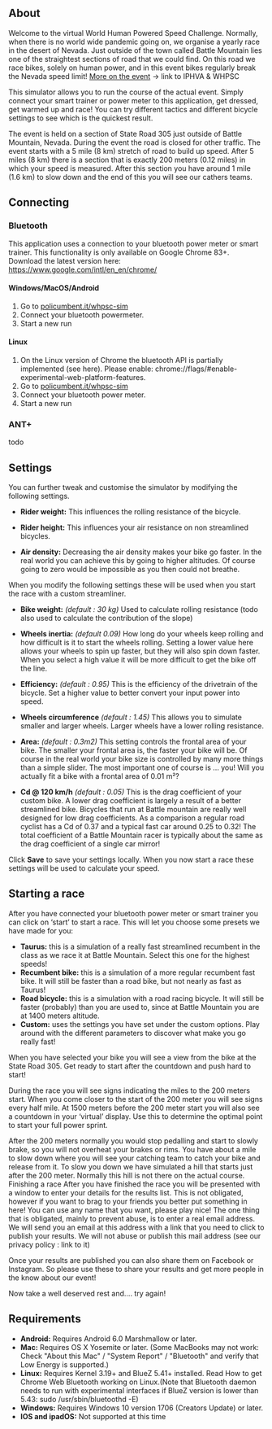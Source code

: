 ## About

Welcome to the virtual World Human Powered Speed Challenge. Normally, when there is no world wide pandemic going on, we organise a yearly race in the desert of Nevada. Just outside of the town called Battle Mountain lies one of the straightest sections of road that we could find. On this road we race bikes, solely on human power, and in this event bikes regularly break the Nevada speed limit!
[More on the event](http://www.ihpva.org/) → link to IPHVA & WHPSC

This simulator allows you to run the course of the actual event. Simply connect your smart trainer or power meter to this application, get dressed, get warmed up and race! You can try different tactics and different bicycle settings to see which is the quickest result.

The event is held on a section of State Road 305 just outside of Battle Mountain, Nevada. During the event the road is closed for other traffic. The event starts with a 5 mile (8 km) stretch of road to build up speed. After 5 miles (8 km) there is a section that is exactly 200 meters (0.12 miles) in which your speed is measured. After this section you have around 1 mile (1.6 km) to slow down and the end of this you will see our cathers teams. 

## Connecting 

### Bluetooth
This application uses a connection to your bluetooth power meter or smart trainer. This functionality is only available on Google Chrome 83+. Download the latest version here: https://www.google.com/intl/en_en/chrome/

#### Windows/MacOS/Android

1. Go to [policumbent.it/whpsc-sim](https://policumbent.it/whpsc-sim)
1. Connect your bluetooth powermeter. 
1. Start a new run

#### Linux

1. On the Linux version of Chrome the bluetooth API is partially implemented (see here). Please enable: chrome://flags/#enable-experimental-web-platform-features.
1. Go to [policumbent.it/whpsc-sim](https://policumbent.it/whpsc-sim)
1. Connect your bluetooth power meter. 
1. Start a new run

### ANT+

todo

## Settings

You can further tweak and customise the simulator by modifying the following settings.

- **Rider weight:** This influences the rolling resistance of the bicycle. 

- **Rider height:** This influences your air resistance on non streamlined bicycles. 

- **Air density:** Decreasing the air density makes your bike go faster. In the real world you can achieve this by going to higher altitudes. Of course going to zero would be impossible as you then could not breathe. 

When you modify the following settings these will be used when you start the race with a custom streamliner.

- **Bike weight:** *(default : 30 kg)*
	Used to calculate rolling resistance (todo also used to calculate the contribution of the slope)

- **Wheels inertia:** *(default 0.09)* How long do your wheels keep rolling and how difficult is it to start the wheels rolling. Setting a lower value here allows your wheels to spin up faster, but they will also spin down faster. When you select a high value it will be more difficult to get the bike off the line.

- **Efficiency:** *(default : 0.95)* This is the efficiency of the drivetrain of the bicycle. Set a higher value to better convert your input power into speed. 

- **Wheels circumference** *(default : 1.45)* This allows you to simulate smaller and larger wheels. Larger wheels have a lower rolling resistance. 

- **Area:** *(default : 0.3m2)* This setting controls the frontal area of your bike. The smaller your frontal area is, the faster your bike will be. Of course in the real world your bike size is controlled by many more things than a simple slider. The most important one of course is … you! Will you actually fit a bike with a frontal area of 0.01 m²?

- **Cd @ 120 km/h** *(default : 0.05)* This is the drag coefficient of your custom bike. A lower drag coefficient is largely a result of a better streamlined bike. Bicycles that run at Battle mountain are really well designed for low drag coefficients. As a comparison a regular road cyclist has a Cd of 0.37 and a typical fast car around 0.25 to 0.32! The total coefficient of a Battle Mountain racer is typically about the same as the drag coefficient of a single car mirror! 

Click **Save** to save your settings locally. When you now start a race these settings will be used to calculate your speed. 

## Starting a race
After you have connected your bluetooth power meter or smart trainer you can click on ‘start’ to start a race. This will let you choose some presets we have made for you:

- **Taurus:** this is a simulation of a really fast streamlined recumbent in the class as we race it at Battle Mountain. Select this one for the highest speeds!
- **Recumbent bike:** this is a simulation of a more regular recumbent fast bike. It will still be faster than a road bike, but not nearly as fast as Taurus!
- **Road bicycle:** this is a simulation with a road racing bicycle. It will still be faster (probably) than you are used to, since at Battle Mountain you are at 1400 meters altitude. 
- **Custom:** uses the settings you have set under the custom options. Play around with the different parameters to discover what make you go really fast!

When you have selected your bike you will see a view from the bike at the State Road 305. Get ready to start after the countdown and push hard to start!

During the race you will see signs indicating the miles to the 200 meters start. When you come closer to the start of the 200 meter you will see signs every half mile. At 1500 meters before the 200 meter start you will also see a countdown in your ‘virtual’ display. Use this to determine the optimal point to start your full power sprint. 

After the 200 meters normally you would stop pedalling and start to slowly brake, so you will not overheat your brakes or rims. You have about a mile to slow down where you will see your catching team to catch your bike and release from it. To slow you down we have simulated a hill that starts just after the 200 meter. Normally this hill is not there on the actual course. 
Finishing a race
After you have finished the race you will be presented with a window to enter your details for the results list. This is not obligated, however if you want to brag to your friends you better put something in here! You can use any name that you want, please play nice!
The one thing that is obligated, mainly to prevent abuse, is to enter a real email address. We will send you an email at this address with a link that you need to click to publish your results. We will not abuse or publish this mail address (see our privacy policy : link to it)

Once your results are published you can also share them on Facebook or Instagram. So please use these to share your results and get more people in the know about our event! 

Now take a well deserved rest and…. try again!

## Requirements

- **Android:** Requires Android 6.0 Marshmallow or later.
- **Mac:** Requires OS X Yosemite or later. (Some MacBooks may not work: Check "About this Mac" / "System Report" / "Bluetooth" and verify that Low Energy is supported.)
- **Linux:** Requires Kernel 3.19+ and BlueZ 5.41+ installed. Read How to get Chrome Web Bluetooth working on Linux.(Note that Bluetooth daemon needs to run with experimental interfaces if BlueZ version is lower than 5.43: sudo /usr/sbin/bluetoothd -E)
- **Windows:** Requires Windows 10 version 1706 (Creators Update) or later.
- **IOS and ipadOS:** Not supported at this time


